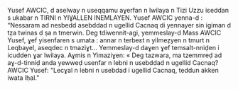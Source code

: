 Yusef  AWCIC, d aselway n useqqamu aɣerfan n lwilaya n Tizi Uzzu iɛeddan s ukabar n TIRNI n YIƔALLEN INEMLAYEN.
Yusef AWCIC yenna-d : “Nessaram ad nesbedd asebddad n ugellid Cacnaq di yennayer sin igiman d tẓa twinas d ṣa n tmerwin.
Deg tdiwennit-agi, yemmeslay-d Mass AWCIC Yusef, ɣef yisenfaren s umata : annar n terbeɛt n yilmeẓyen n tmurt n Leqbayel, aseqdec n tmaziɣt…
Yemmeslay-d daɣen ɣef  temsalt-nniḍen i icudden ɣar lwilaya.
Aɣmis n Yimaziɣen: « Deg tazwara, ma tzemmreḍ ad aɣ-d-tinniḍ anda yewweḍ  usenfar n lebni n usebddad n ugellid Cacnaq?
AWCIC Yusef: "Lecɣal n lebni n usebdad i ugellid Cacnaq, teddun akken iwata lḥal."
